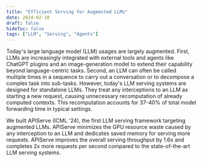 ```yaml
---
title: "Efficient Serving for Augmented LLMs"
date: 2024-02-10
draft: false
hideToc: false
tags: ["LLM", "Serving", "Agents"]
---
```


Today's large language model (LLM) usages are largely augmented.
First, LLMs are increasingly integrated with external tools and agents like ChatGPT plugins and an image-generation model to extend their capability beyond language-centric tasks. 
Second, an LLM can often be called multiple times in a sequence to carry out a conversation or to decompose a complex task into sub-tasks.
However, today's LLM serving systems are designed for standalone LLMs. They treat any interceptions to an LLM as starting a new request, causing unnecessary recomputation of already computed contexts.
This recomputation accounts for 37-40% of total model forwarding time in typical settings.

We built APIServe (ICML '24), the first LLM serving framework targeting augmented LLMs. APIServe minimizes the GPU resource waste caused by any interception to an LLM and dedicates saved memory for serving more requests. APIServe improves the overall serving throughput by 1.6x and completes 2x more requests per second compared to the state-of-the-art LLM serving systems.
